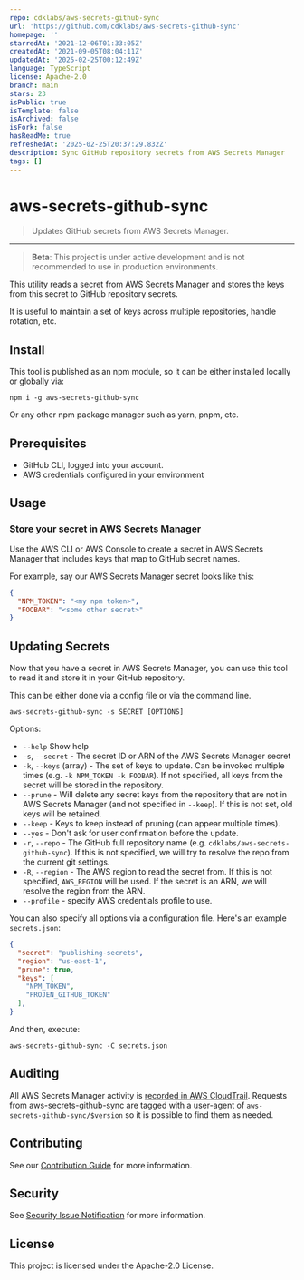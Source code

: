 ```yaml
---
repo: cdklabs/aws-secrets-github-sync
url: 'https://github.com/cdklabs/aws-secrets-github-sync'
homepage: ''
starredAt: '2021-12-06T01:33:05Z'
createdAt: '2021-09-05T08:04:11Z'
updatedAt: '2025-02-25T00:12:49Z'
language: TypeScript
license: Apache-2.0
branch: main
stars: 23
isPublic: true
isTemplate: false
isArchived: false
isFork: false
hasReadMe: true
refreshedAt: '2025-02-25T20:37:29.832Z'
description: Sync GitHub repository secrets from AWS Secrets Manager
tags: []
---
```


# aws-secrets-github-sync

> Updates GitHub secrets from AWS Secrets Manager.

---

> **Beta**: This project is under active development and is not recommended to
> use in production environments.

This utility reads a secret from AWS Secrets Manager and stores the keys from
this secret to GitHub repository secrets.

It is useful to maintain a set of keys across multiple repositories, handle
rotation, etc.

## Install

This tool is published as an npm module, so it can be either installed locally
or globally via:

```shell
npm i -g aws-secrets-github-sync
```

Or any other npm package manager such as yarn, pnpm, etc.

## Prerequisites

* GitHub CLI, logged into your account.
* AWS credentials configured in your environment

## Usage

### Store your secret in AWS Secrets Manager

Use the AWS CLI or AWS Console to create a secret in AWS Secrets Manager that
includes keys that map to GitHub secret names.

For example, say our AWS Secrets Manager secret looks like this:

```json
{
  "NPM_TOKEN": "<my npm token>",
  "FOOBAR": "<some other secret>"
}
```

## Updating Secrets

Now that you have a secret in AWS Secrets Manager, you can use this tool to read
it and store it in your GitHub repository.

This can be either done via a config file or via the command line.

```shell
aws-secrets-github-sync -s SECRET [OPTIONS]
```

Options:

* `--help` Show help
* `-s`, `--secret` - The secret ID or ARN of the AWS Secrets Manager secret
* `-k`, `--keys` (array) - The set of keys to update. Can be invoked multiple
  times (e.g. `-k NPM_TOKEN -k FOOBAR`). If not specified, all keys from the
  secret will be stored in the repository.
* `--prune` - Will delete any secret keys from the repository that are not in
  AWS Secrets Manager (and not specified in `--keep`). If this is not set, old
  keys will be retained.
* `--keep` - Keys to keep instead of pruning (can appear multiple times).
* `--yes` - Don't ask for user confirmation before the update.
* `-r`, `--repo` - The GitHub full repository name (e.g.
  `cdklabs/aws-secrets-github-sync`). If this is not specified, we will try to resolve the
  repo from the current git settings.
* `-R`, `--region` - The AWS region to read the secret from. If this is not
  specified, `AWS_REGION` will be used. If the secret is an ARN, we will resolve
  the region from the ARN.
* `--profile` - specify AWS credentials profile to use.

You can also specify all options via a configuration file. Here's an example
`secrets.json`:

```json
{
  "secret": "publishing-secrets",
  "region": "us-east-1",
  "prune": true,
  "keys": [
    "NPM_TOKEN",
    "PROJEN_GITHUB_TOKEN"
  ],
}
```

And then, execute:

```shell
aws-secrets-github-sync -C secrets.json
```

## Auditing

All AWS Secrets Manager activity is [recorded in AWS
CloudTrail](https://docs.aws.amazon.com/secretsmanager/latest/userguide/monitoring.html).
Requests from aws-secrets-github-sync are tagged with a user-agent of
`aws-secrets-github-sync/$version` so it is possible to find them as needed.

## Contributing

See our [Contribution Guide](CONTRIBUTING.md) for more information.

## Security

See [Security Issue Notification](CONTRIBUTING.md#security-issue-notifications) for more information.

## License

This project is licensed under the Apache-2.0 License.
